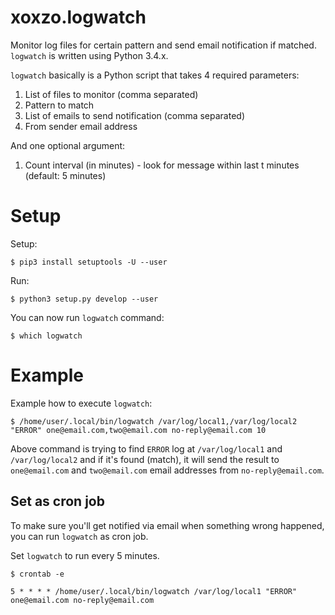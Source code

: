 # xoxzo.logwatch

Monitor log files for certain pattern and send email notification if matched.
`logwatch` is written using Python 3.4.x.

`logwatch` basically is a Python script that takes 4 required parameters:

1. List of files to monitor (comma separated)
2. Pattern to match
3. List of emails to send notification (comma separated)
4. From sender email address

And one optional argument:

1. Count interval (in minutes) - look for message within last t minutes
   (default: 5 minutes)

# Setup

Setup:

```
$ pip3 install setuptools -U --user
```

Run:

```
$ python3 setup.py develop --user
```

You can now run `logwatch` command:

```
$ which logwatch
```

# Example

Example how to execute `logwatch`:

```
$ /home/user/.local/bin/logwatch /var/log/local1,/var/log/local2 "ERROR" one@email.com,two@email.com no-reply@email.com 10
```

Above command is trying to find `ERROR` log at `/var/log/local1` and
`/var/log/local2` and if it's found (match), it will send the result to
`one@email.com` and `two@email.com` email addresses from `no-reply@email.com`.

## Set as cron job

To make sure you'll get notified via email when something wrong happened,
you can run `logwatch` as cron job.

Set `logwatch` to run every 5 minutes.

```
$ crontab -e
```

```
5 * * * * /home/user/.local/bin/logwatch /var/log/local1 "ERROR" one@email.com no-reply@email.com
```

